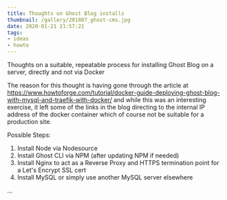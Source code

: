 ```yaml
---
title: Thoughts on Ghost Blog installs
thumbnail: /gallery/201807_ghost-cms.jpg
date: 2020-01-21 21:57:21
tags:
- ideas
- howto
---
```

Thoughts on a suitable, repeatable process for installing Ghost Blog on a server, directly and not via Docker

The reason for this thought is having gone through the article at https://www.howtoforge.com/tutorial/docker-guide-deploying-ghost-blog-with-mysql-and-traefik-with-docker/ and while this was an interesting exercise, it left some of the links in the blog directing to the internal IP address of the docker container which of course not be suitable for a production site.

Possible Steps:
1. Install Node via Nodesource
2. Install Ghost CLI via NPM (after updating NPM if needed)
3. Install Nginx to act as a Reverse Proxy and HTTPS termination point for a Let's Encrypt SSL cert
4. Install MySQL or simply use another MySQL server elsewhere

...
